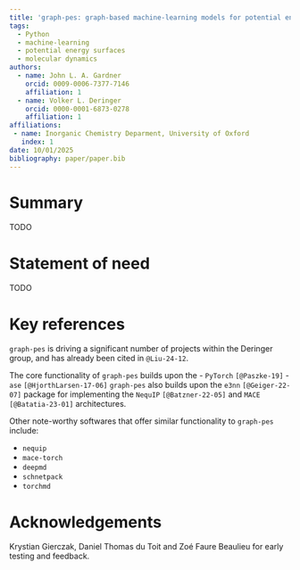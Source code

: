 ```yaml
---
title: 'graph-pes: graph-based machine-learning models for potential energy surfaces'
tags:
  - Python
  - machine-learning
  - potential energy surfaces
  - molecular dynamics
authors:
  - name: John L. A. Gardner
    orcid: 0009-0006-7377-7146
    affiliation: 1 
  - name: Volker L. Deringer
    orcid: 0000-0001-6873-0278
    affiliation: 1
affiliations:
 - name: Inorganic Chemistry Deparment, University of Oxford
   index: 1
date: 10/01/2025
bibliography: paper/paper.bib
---
```


# Summary

TODO

# Statement of need

TODO

# Key references

`graph-pes` is driving a significant number of projects within the Deringer group, and has already been cited in `@Liu-24-12`.

The core functionality of `graph-pes` builds upon the
    - `PyTorch` `[@Paszke-19]`
    - `ase` `[@HjorthLarsen-17-06]`
`graph-pes` also builds upon the `e3nn` `[@Geiger-22-07]` package for implementing the `NequIP` `[@Batzner-22-05]` and `MACE` `[@Batatia-23-01]` architectures.

Other note-worthy softwares that offer similar functionality to `graph-pes` include:
- `nequip`
- `mace-torch`
- `deepmd`
- `schnetpack`
- `torchmd`

# Acknowledgements

Krystian Gierczak, Daniel Thomas du Toit and Zoé Faure Beaulieu for early testing and feedback.
